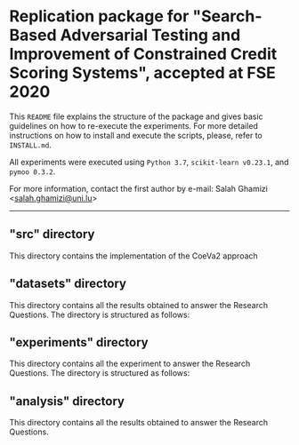 # Replication package for "Search-Based Adversarial Testing and Improvement of Constrained Credit Scoring Systems", accepted at FSE 2020

This `README` file explains the structure of the package and gives basic guidelines on how to re-execute the experiments. For more detailed instructions on how to install and execute the scripts, please, refer to `INSTALL.md`.

All experiments were executed using `Python 3.7`, `scikit-learn v0.23.1`, and `pymoo 0.3.2`.

For more information, contact the first author by e-mail: Salah Ghamizi \<salah.ghamizi@uni.lu\>

---


## "src" directory

This directory contains the implementation of the CoeVa2 approach


## "datasets" directory

This directory contains all the results obtained to answer the Research Questions. The directory is structured as follows:


## "experiments" directory

This directory contains all the experiment to answer the Research Questions. The directory is structured as follows:



## "analysis" directory

This directory contains all the results obtained to answer the Research Questions.


